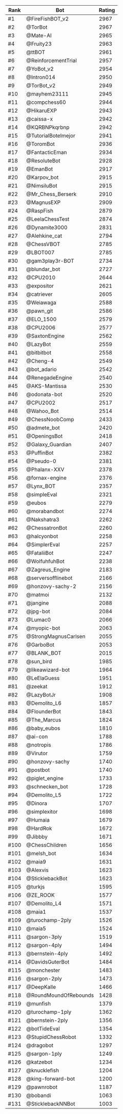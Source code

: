 Rank|Bot|Rating
---|---|---
#1|@FireFishBOT_v2|2967
#2|@TorBot|2967
#3|@Mate-AI|2965
#4|@Fruity23|2963
#5|@ttBOT|2961
#6|@ReinforcementTrial|2957
#7|@YoBot_v2|2954
#8|@Intron014|2950
#9|@TorBot_v2|2949
#10|@mayhem23111|2945
#11|@compchess60|2944
#12|@HikaruEXP|2943
#13|@caissa-x|2942
#14|@KQRBNPkqrbnp|2942
#15|@TutorialBotelmejor|2941
#16|@ToromBot|2936
#17|@FantacticEman|2934
#18|@ResoluteBot|2928
#19|@EmanBot|2917
#20|@Karpov_bot|2915
#21|@NimsiluBot|2915
#22|@Mr_Chess_Berserk|2910
#23|@MagnusEXP|2909
#24|@RaspFish|2879
#25|@LeelaChessTest|2874
#26|@Dynamite3000|2831
#27|@Alehkine_cat|2794
#28|@ChessVBOT|2785
#29|@LBOT007|2785
#30|@gam3play3r-BOT|2734
#31|@blundar_bot|2727
#32|@CPU2010|2644
#33|@expositor|2621
#34|@catriever|2605
#35|@Weiawaga|2588
#36|@pawn_git|2586
#37|@ELO_1500|2579
#38|@CPU2006|2577
#39|@SaxtonEngine|2562
#40|@LazyBot|2559
#41|@bitbitbot|2558
#42|@Cheng-4|2549
#43|@bot_adario|2542
#44|@RenegadeEngine|2540
#45|@AKS-Mantissa|2530
#46|@odonata-bot|2520
#47|@CPU2002|2517
#48|@Wahoo_Bot|2514
#49|@ChessNoobComp|2433
#50|@admete_bot|2420
#51|@OpeningsBot|2418
#52|@Galaxy_Guardian|2407
#53|@PuffinBot|2382
#54|@Pseudo-0|2381
#55|@Phalanx-XXV|2378
#56|@fornax-engine|2376
#57|@Lynx_BOT|2357
#58|@simpleEval|2321
#59|@eubos|2279
#60|@morabandbot|2274
#61|@Nakshatra3|2262
#62|@ChessatronBot|2260
#63|@halcyonbot|2258
#64|@SimplerEval|2257
#65|@FataliiBot|2247
#66|@WolfuhfuhBot|2238
#67|@Zagreus_Engine|2183
#68|@serversofflinebot|2166
#69|@honzovy-sachy-2|2156
#70|@matmoi|2132
#71|@jangine|2088
#72|@jpg-bot|2084
#73|@Lumac0|2066
#74|@myopic-bot|2063
#75|@StrongMagnusCarlsen|2055
#76|@GarboBot|2053
#77|@BLANK_BOT|2015
#78|@sun_bird|1985
#79|@likeawizard-bot|1964
#80|@LeElaGuess|1951
#81|@zeekat|1912
#82|@LazyBotJr|1908
#83|@Demolito_L6|1857
#84|@FlounderBot|1843
#85|@The_Marcus|1824
#86|@baby_eubos|1810
#87|@ai-con|1788
#88|@notropis|1786
#89|@Virutor|1759
#90|@honzovy-sachy|1740
#91|@postbot|1740
#92|@piglet_engine|1733
#93|@schnecken_bot|1728
#94|@Demolito_L5|1722
#95|@Dinora|1707
#96|@simplexitor|1698
#97|@Humaia|1679
#98|@HardRok|1672
#99|@Jibbby|1671
#100|@ChessChildren|1656
#101|@melsh_bot|1634
#102|@maia9|1631
#103|@Alexvis|1623
#104|@SticklebackBot|1623
#105|@turkjs|1595
#106|@ZE_ROOK|1577
#107|@Demolito_L4|1571
#108|@maia1|1537
#109|@turochamp-2ply|1526
#110|@maia5|1524
#111|@sargon-3ply|1519
#112|@sargon-4ply|1494
#113|@bernstein-4ply|1492
#114|@DavidsGuterBot|1484
#115|@monchester|1483
#116|@sargon-2ply|1473
#117|@DeepKalle|1466
#118|@RoundMoundOfRebounds|1428
#119|@munfish|1379
#120|@turochamp-1ply|1362
#121|@bernstein-2ply|1356
#122|@botTideEval|1354
#123|@StupidChessRobot|1332
#124|@dragobot|1297
#125|@sargon-1ply|1249
#126|@katzebot|1234
#127|@knucklefish|1204
#128|@king-forward-bot|1200
#129|@pawnrobot|1187
#130|@bobandi|1063
#131|@SticklebackNNBot|1003
